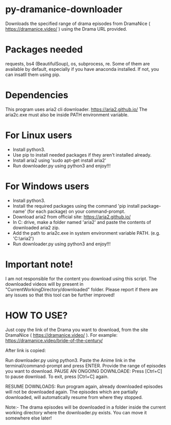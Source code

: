 # py-dramanice-downloader

Downloads the specified range of drama episodes from DramaNice ( https://dramanice.video/ ) using the Drama URL provided.

# Packages needed

requests, bs4 (BeautifulSoup), os, subprocess, re.
Some of them are available by default, especially if you have anaconda installed. If not, you can insatll them using pip.

# Dependencies

This program uses aria2 cli downloader. https://aria2.github.io/
The aria2c.exe must also be inside PATH environment variable.

# For Linux users

- Install python3.
- Use pip to install needed packages if they aren't installed already.
- Install aria2 using 'sudo apt-get install aria2'
- Run downloader.py using python3 and enjoy!!!

# For Windows users

- Install python3.
- Install the required packages using the command 'pip install package-name' (for each package) on your command-prompt.
- Download aria2 from official site: https://aria2.github.io/
- In C: drive, make a folder named 'aria2' and paste the contents of downloaded aria2 zip.
- Add the path to aria2c.exe in system environment variable PATH. (e.g. 'C:\aria2')
- Run downloader.py using python3 and enjoy!!!

# Important note!

I am not responsible for the content you download using this script. The downloaded videos will by present in "CurrentWorkingDirectory/downloaded" folder.
Please report if there are any issues so that this tool can be further improved!

# HOW TO USE?

Just copy the link of the Drama you want to download, from the site DramaNice ( https://dramanice.video/ ).
For example: https://dramanice.video/bride-of-the-century/

After link is copied:

Run downloader.py using python3.
Paste the Anime link in the terminal/command-prompt and press ENTER.
Provide the range of episodes you want to download.
PAUSE AN ONGOING DOWNLOADE: Press [Ctrl+C] to pause download. To exit, press [Ctrl+C] again.

RESUME DOWNLOADS: Run program again, already downloaded episodes will not be downloaded again. The episodes which are partially downloaded, will automatically resume from where they stopped.

Note:- The drama episodes will be downloaded in a folder inside the current working directory where the downloader.py exists. You can move it somewhere else later!
